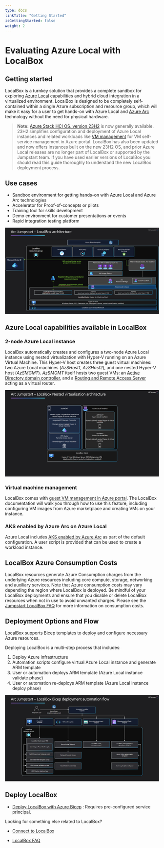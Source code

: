 ```yaml
---
type: docs
linkTitle: "Getting Started"
isGettingStarted: false
weight: 2
---
```

# Evaluating Azure Local with LocalBox

## Getting started

LocalBox is a turnkey solution that provides a complete sandbox for exploring [Azure Local](https://learn.microsoft.com/azure-stack/hci/whats-new) capabilities and hybrid cloud integration in a virtualized environment. LocalBox is designed to be completely self-contained within a single Azure subscription and resource group, which will make it easy for a user to get hands-on with Azure Local and [Azure Arc](https://learn.microsoft.com/azure/azure-arc/overview) technology without the need for physical hardware.

  > **Note:** [Azure Stack HCI OS, version 23H2](https://learn.microsoft.com/azure-stack/hci/whats-new) is now generally available. 23H2 simplifies configuration and deployment of Azure Local instances and related workloads like [VM management](https://learn.microsoft.com/azure-stack/hci/manage/azure-arc-vm-management-overview) for VM self-service management in Azure portal. LocalBox has also been updated and now offers instances built on the new 23H2 OS, and prior Azure Local releases are no longer part of LocalBox or supported by the Jumpstart team. If you have used earlier versions of LocalBox you should read this guide thoroughly to understand the new LocalBox deployment process.

## Use cases

- Sandbox environment for getting hands-on with Azure Local and Azure Arc technologies
- Accelerator for Proof-of-concepts or pilots
- Training tool for skills development
- Demo environment for customer presentations or events
- Rapid integration testing platform

![Screenshot showing LocalBox architecture diagram](./arch.png)

## Azure Local capabilities available in LocalBox

### 2-node Azure Local instance

LocalBox automatically creates and configures a two-node Azure Local instance using nested virtualization with Hyper-V running on an Azure Virtual Machine. This Hyper-V host creates three guest virtual machines: two Azure Local machines (_AzSHost1_, _AzSHost2_), and one nested Hyper-V host (_AzSMGMT_). _AzSMGMT_ itself hosts two guest VMs: an [Active Directory domain controller](https://learn.microsoft.com/windows-server/identity/ad-ds/get-started/virtual-dc/active-directory-domain-services-overview), and a [Routing and Remote Access Server](https://learn.microsoft.com/windows-server/remote/remote-access/remote-access) acting as a virtual router.

![Screenshot showing LocalBox nested virtualization](./nested_virtualization.png)

### Virtual machine management

LocalBox comes with [guest VM management in Azure portal](https://learn.microsoft.com/azure-stack/hci/manage/azure-arc-vm-management-overview). The LocalBox documentation will walk you through how to use this feature, including configuring VM images from Azure marketplace and creating VMs on your instance.

### AKS enabled by Azure Arc on Azure Local

Azure Local includes [AKS enabled by Azure Arc](https://learn.microsoft.com/azure/aks/aksarc/aks-overview) as part of the default configuration. A user script is provided that can be used to create a workload instance.

## LocalBox Azure Consumption Costs

LocalBox resources generate Azure Consumption charges from the underlying Azure resources including core compute, storage, networking and auxiliary services. Note that Azure consumption costs may vary depending the region where LocalBox is deployed. Be mindful of your LocalBox deployments and ensure that you disable or delete LocalBox resources when not in use to avoid unwanted charges. Please see the [Jumpstart LocalBox FAQ](../faq/) for more information on consumption costs.

## Deployment Options and Flow

LocalBox supports [Bicep](https://learn.microsoft.com/azure/azure-resource-manager/bicep/overview?tabs=bicep) templates to deploy and configure necessary Azure resources.

Deploying LocalBox is a multi-step process that includes:

  1) Deploy Azure infrastructure
  2) Automation scripts configure virtual Azure Local instance and generate ARM template
  3) User or automation deploys ARM template (Azure Local instance validate phase)
  4) User or automation re-deploys ARM template (Azure Local instance deploy phase)

![Screenshot showing deployment flow diagram for Bicep-based deployments](./deployment_flow.png)

## Deploy LocalBox

- [Deploy LocalBox with Azure Bicep](../deployment_az/) : Requires pre-configured service principal.

Looking for something else related to LocalBox?

- [Connect to LocalBox](../cloud_deployment/)

- [LocalBox FAQ](../faq/)
